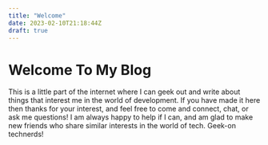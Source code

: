 ```yaml
---
title: "Welcome"
date: 2023-02-10T21:18:44Z
draft: true
---
```


# Welcome To My Blog

This is a little part of the internet where I can geek out and write about things that interest me in the world of development. If you have made it here then thanks for your interest, and feel free to come and connect, chat, or ask me questions! I am always happy to help if I can, and am glad to make new friends who share similar interests in the world of tech. Geek-on technerds!